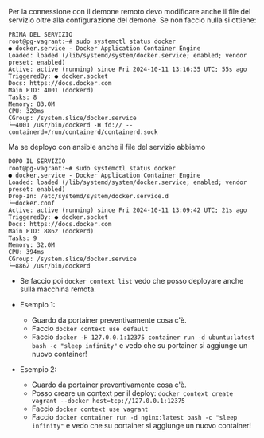 Per la connessione con il demone remoto devo modificare anche il file del servizio oltre alla configurazione del demone.
Se non faccio nulla si ottiene:
```
PRIMA DEL SERVIZIO
root@pg-vagrant:~# sudo systemctl status docker
● docker.service - Docker Application Container Engine
Loaded: loaded (/lib/systemd/system/docker.service; enabled; vendor preset: enabled)
Active: active (running) since Fri 2024-10-11 13:16:35 UTC; 55s ago
TriggeredBy: ● docker.socket
Docs: https://docs.docker.com
Main PID: 4001 (dockerd)
Tasks: 8
Memory: 83.0M
CPU: 328ms
CGroup: /system.slice/docker.service
└─4001 /usr/bin/dockerd -H fd:// --containerd=/run/containerd/containerd.sock
```
Ma se deployo con ansible anche il file del servizio abbiamo
```
DOPO IL SERVIZIO
root@pg-vagrant:~# sudo systemctl status docker
● docker.service - Docker Application Container Engine
Loaded: loaded (/lib/systemd/system/docker.service; enabled; vendor preset: enabled)
Drop-In: /etc/systemd/system/docker.service.d
└─docker.conf
Active: active (running) since Fri 2024-10-11 13:09:42 UTC; 21s ago
TriggeredBy: ● docker.socket
Docs: https://docs.docker.com
Main PID: 8862 (dockerd)
Tasks: 9
Memory: 32.0M
CPU: 394ms
CGroup: /system.slice/docker.service
└─8862 /usr/bin/dockerd
```

* Se faccio poi `docker context list` vedo che posso deployare anche sulla macchina remota.
  
* Esempio 1:
  * Guardo da portainer preventivamente cosa c'è.
  * Faccio `docker context use default`
  * Faccio `docker -H 127.0.0.1:12375 container run -d ubuntu:latest bash -c "sleep infinity"` e vedo che su portainer si aggiunge un nuovo container!

* Esempio 2:
    * Guardo da portainer preventivamente cosa c'è.
    * Posso creare un context per il deploy: `docker context create vagrant --docker host=tcp://127.0.0.1:12375`
    * Faccio `docker context use vagrant`
    * Faccio `docker container run -d nginx:latest bash -c "sleep infinity"` e vedo che su portainer si aggiunge un nuovo container!
